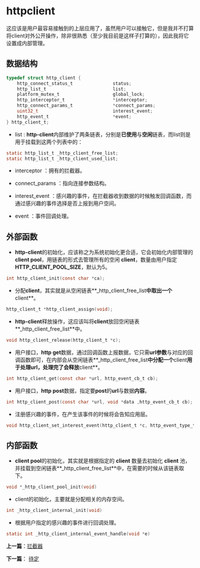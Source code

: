 # httpclient

这应该是用户最容易接触到的上层应用了，虽然用户可以接触它，但是我并不打算将client对外公开操作，除非很熟悉（至少我目前是这样子打算的），因此我将它设置成内部管理。

## 数据结构

```c
typedef struct http_client {
    http_connect_status_t               status;
    http_list_t                         list;
    platform_mutex_t                    global_lock;
    http_interceptor_t                  *interceptor;
    http_connect_params_t               *connect_params;
    uint32_t                            interest_event;
    http_event_t                        *event;
} http_client_t;
```

- list : **http-client**内部维护了两条链表，分别是**已使用**与**空闲**链表，而list则是用于挂载到这两个列表中的：

```c
static http_list_t _http_client_free_list;
static http_list_t _http_client_used_list;
```

- interceptor ：拥有的拦截器。

- connect_params ：指向连接参数结构。

- interest_event ：感兴趣的事件，在拦截器收到数据的时候触发回调函数，而通过感兴趣的事件选择是否上报到用户空间。

- event ：事件回调处理。

## 外部函数

- **http-client**的初始化，应该称之为系统初始化更合适，它会初始化内部管理的**client pool**，用链表的形式去管理所有的空闲 **client**，数量由用户指定**HTTP_CLIENT_POOL_SIZE**，默认为5。

```c
int http_client_init(const char *ca);
```

- 分配**client**，其实就是从空闲链表**_http_client_free_list**中取出一个**client**。

```c
http_client_t *http_client_assign(void);
```

- **http-client**释放操作，这应该叫将**client**放回空闲链表**_http_client_free_list**中。

```c
void http_client_release(http_client_t *c);
```

- 用户接口，**http get**数据，通过回调函数上报数据，它只需**url参数**与对应的回调函数即可，在内部会从空闲链表**_http_client_free_list**中分配一个**client**用于处理url，处理完了会释放**client**。

```c
int http_client_get(const char *url, http_event_cb_t cb);
```

- 用户接口，**http post**数据，指定要**post**的**url**与数据**内容**。

```c
int http_client_post(const char *url, void *data ,http_event_cb_t cb);
```

- 注册感兴趣的事件，在产生该事件的时候将会告知应用层。

```c
void http_client_set_interest_event(http_client_t *c, http_event_type_t event);
```

## 内部函数

- **client pool**的初始化，其实就是根据指定的 **client** 数量去初始化 **client** 池，并挂载到空闲链表**_http_client_free_list**中，在需要的时候从该链表取下。

```c
void *_http_client_pool_init(void)
```

- client的初始化，主要就是分配相关的内存空间。

```c
int _http_client_internal_init(void)
```

- 根据用户指定的感兴趣的事件进行回调处理。

```c
static int _http_client_internal_event_handle(void *e)
```

**上一篇**：[拦截器](./interceptor.md)

**下一篇**： [待定](./client.md)

